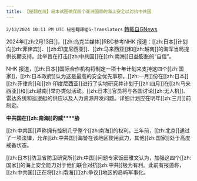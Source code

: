 ```yaml
---
title: 【秘翻在线】日本试图确保四个亚洲国家的海上安全以对抗中共国
---
```

`2/13/2024 10:11 PM UTC 秘密翻譯組G-Translators` [轉載自GNews](https://gnews.org/articles/2303752)



2024年[[zh:2月13日]]，[[zh:乌克兰媒体]]RBC参考NHK 报道：[[zh:日本]]计划向[[zh:菲律宾]]、[[zh:印度尼西亚]]、[[zh:马来西亚]]和[[zh:越南]]的海军当局提供长期支持。此举旨在打击[[zh:中共国]]在[[zh:南海]]日益膨胀的“自信”。

NHK 报道，[[zh:日本]]国际合作机构将制定一项十年计划来支持这四个[[zh:国家]]，[[zh:日本政府]]认为这是最高的安全优先事项。[[zh:一月]]份在[[zh:日本]][[zh:菲律宾]]和[[zh:印度尼西亚]]进行了实地研究并计划于[[zh:四月]]在[[zh:马来西亚]]和[[zh:越南]]举办类似活动。[[zh:日本]]官员将与各国讨论[[zh:无人机]]、雷达系统和巡逻艇的供应以及人力资源开发问题。详细计划应在明年[[zh:三月]]前制定。

**中****共****国在[[zh:南海]]的威****胁**

[[zh:中共国]]声称拥有控制几乎整个[[zh:南海]]的权利。三年前，[[zh:北京]]通过了一项法律，允许[[zh:中共国]]海警在该地区使用武力，其他[[zh:国家]]处于高度戒备状态。

[[zh:日本]]防卫省防卫研究所[[zh:中国]]问题专家饭田雅文认为，加强这四个[[zh:国家]]的海上安全能力对于他们联合对抗[[zh:中共]]极为有利。此前有报道称，[[zh:中共国]]正在将[[zh:南海]][[zh:争议]]地区的岛屿军事化。
